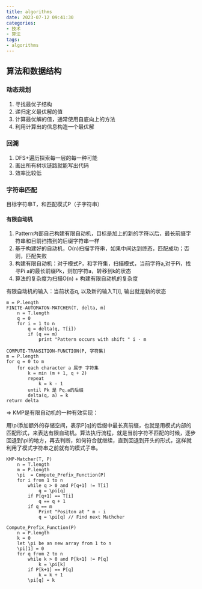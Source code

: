 ```yaml
---
title: algorithms
date: 2023-07-12 09:41:30
categories:
- 技术
- 算法
tags: 
- algorithms
---
```


## 算法和数据结构

### 动态规划

1. 寻找最优子结构
2. 递归定义最优解的值
3. 计算最优解的值，通常使用自底向上的方法
4. 利用计算出的信息构造一个最优解

### 回溯

1. DFS+遍历探索每一层的每一种可能
2. 画出所有树状链路就能写出代码
2. 效率比较低

### 字符串匹配

目标字符串T，和匹配模式P（子字符串）

#### 有限自动机

1. Pattern内部自己构建有限自动机，目标是加上的新的字符以后，最长前缀字符串和目前扫描到的后缀字符串一样
2. 基于构建好的自动机，O(n)扫描字符串，如果中间达到终态，匹配成功；否则，匹配失败
3. 构建有限自动机：对于模式P，和字符集，扫描模式，当前字符a,对于Pi，找寻Pi a的最长前缀Pk，则加字符a，转移到k的状态
4. 算法的复杂度为扫描O(n) + 构建有限自动机的复杂度

有限自动机的输入：当前状态q, 以及新的输入T[i], 输出就是新的状态

```
m = P.length
FINITE-AUTOMATON-MATCHER(T, delta, m)
    n = T.length
    q = 0
    for i = 1 to n
        q = delta(q, T[i])
        if (q == m) 
            print "Pattern occurs with shift " i - m
```
```
COMPUTE-TRANSITION-FUNCTION(P, 字符集)
m = P.length
for q = 0 to m
    for each character a 属于 字符集
        k = min (m + 1, q + 2)
        repeat
            k = k - 1
        until Pk 是 Pq.a的后缀
        delta(q, a) = k
return delta
```

=> KMP是有限自动机的一种有效实现：

用\pi添加额外的存储空间，表示P[q]的后缀中最长真前缀，也就是用模式内部的匹配形式，来表达有限自动机。算法执行流程，就是当前字符不匹配的时候，逐步回退到\pi的地方，再去判断，如何符合就继续，直到回退到开头的形式，这样就利用了模式字符串之前就有的模式子串。

```
KMP-Matcher(T, P)
    n = T.length
    m = P.length
    \pi  = Compute_Prefix_Function(P)
    for i from 1 to n
        while q > 0 and P[q+1] != T[i]
            q = \pi[q]
        if P[q+1] == T[i]
            q == q + 1
        if q == m
            Print "Positon at " m - i
            q = \pi[q] // Find next Mathcher

Compute_Prefix_Function(P)
    n = P.length
    k = 0
    let \pi be an new array from 1 to n
    \pi[1] = 0
    for q from 2 to n
        while k > 0 and P[k+1] != P[q]
            k = \pi[k]
        if P[k+1] == P[q]
            k = k + 1
        \pi[q] = k

```



